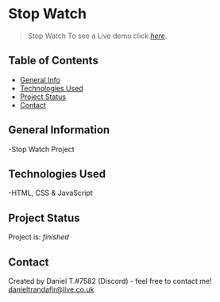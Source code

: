 # Stop Watch

> Stop Watch
> To see a Live demo click [_here_](https://danieltrandafir.github.io/Stop-Watch/). <!-- If you have the project hosted somewhere, include the link here. -->

## Table of Contents

* [General Info](#general-information)
* [Technologies Used](#technologies-used)
* [Project Status](#project-status)
* [Contact](#contact)

## General Information

-Stop Watch Project

## Technologies Used

-HTML, CSS & JavaScript

## Project Status

Project is: _finished_

## Contact

Created by Daniel T.#7582 (Discord) - feel free to contact me!
danieltrandafir@live.co.uk
